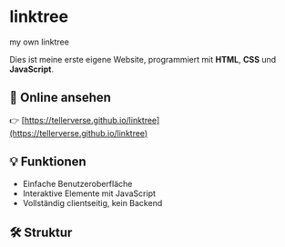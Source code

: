 # linktree
my own linktree

Dies ist meine erste eigene Website, programmiert mit **HTML**, **CSS** und **JavaScript**.

## 🚀 Online ansehen
👉 [https://tellerverse.github.io/linktree](https://tellerverse.github.io/linktree)

## 💡 Funktionen
- Einfache Benutzeroberfläche
- Interaktive Elemente mit JavaScript
- Vollständig clientseitig, kein Backend

## 🛠️ Struktur

